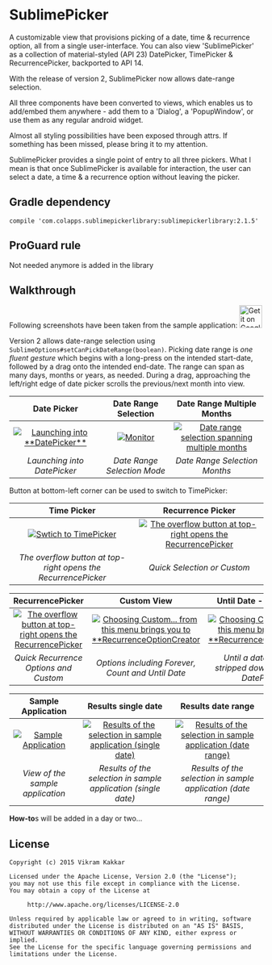 # SublimePicker

A customizable view that provisions picking of a date, time & recurrence option, all from a single user-interface. You can also view 'SublimePicker' as a collection of material-styled (API 23) DatePicker, TimePicker & RecurrencePicker, backported to API 14.

With the release of version 2, SublimePicker now allows date-range selection.

All three components have been converted to views, which enables us to add/embed them anywhere - add them to a 'Dialog', a 'PopupWindow', or use them as any regular android widget. 

Almost all styling possibilities have been exposed through attrs. If something has been missed, please bring it to my attention.

SublimePicker provides a single point of entry to all three pickers. What I mean is that once SublimePicker is available for interaction, the user can select a date, a time & a recurrence option without leaving the picker.

Gradle dependency
-----------------

`compile 'com.colapps.sublimepickerlibrary:sublimepickerlibrary:2.1.5'`

ProGuard rule
-----------------
Not needed anymore is added in the library

Walkthrough
-----------
Following screenshots have been taken from the sample application: [<img alt="Get it on Google Play" height="45px" src="https://play.google.com/intl/en_us/badges/images/apps/en-play-badge-border.png" />][1]

Version 2 allows date-range selection using `SublimeOptions#setCanPickDateRange(boolean)`. Picking date range is _one fluent gesture_ which begins with a long-press on the intended start-date, followed by a drag onto the intended end-date. The range can span as many days, months or years, as needed. During a drag, approaching the left/right edge of date picker scrolls the previous/next month into view.  

<table><thead>
<tr>
<th align="center">Date Picker</th>
<th align="center">Date Range Selection</th>
<th align="center">Date Range Multiple Months</th>
</tr>
</thead><tbody>
<tr>
<td align="center"><a href="https://github.com/vikramkakkar/SublimePicker/blob/master/img/date_picker_v2.png?raw=true" target="_blank"><img src="https://github.com/vikramkakkar/SublimePicker/blob/master/img/date_picker_v2.png?raw=true" alt="Launching into **DatePicker**" style="max-width:100%;"></a></td>
<td align="center"><a href="https://github.com/vikramkakkar/SublimePicker/blob/master/img/date_picker_date_range_v2.png?raw=true" target="_blank"><img src="https://github.com/vikramkakkar/SublimePicker/blob/master/img/date_picker_date_range_v2.png?raw=true" alt="Monitor" style="max-width:100%;"></a></td>
<td align="center"><a href="https://github.com/vikramkakkar/SublimePicker/blob/master/img/date_picker_date_range_spanned_v2.png?raw=true" target="_blank"><img src="https://github.com/vikramkakkar/SublimePicker/blob/master/img/date_picker_date_range_spanned_v2.png?raw=true" alt="Date range selection spanning multiple months" style="max-width:100%;"></a></td>
</tr>
<tr>
<td align="center"><em>Launching into DatePicker</em></td>
<td align="center"><em>Date Range Selection Mode</em></td>
<td align="center"><em>Date Range Selection Months</em></td>
</tr>
</tbody></table>

Button at bottom-left corner can be used to switch to TimePicker:

<table><thead>
<tr>
<th align="center">Time Picker</th>
<th align="center">Recurrence Picker</th>
</tr>
</thead><tbody>
<tr>
<td align="center"><a href="https://github.com/vikramkakkar/SublimePicker/blob/master/img/time_picker_v2.png?raw=true" target="_blank"><img src="https://github.com/vikramkakkar/SublimePicker/blob/master/img/time_picker_v2.png?raw=true" alt="Swtich to TimePicker" style="max-width:100%;"></a></td>
<td align="center"><a href="https://github.com/vikramkakkar/SublimePicker/blob/master/img/recurrence_picker_v2.png?raw=true" target="_blank"><img src="https://github.com/vikramkakkar/SublimePicker/blob/master/img/recurrence_picker_v2.png?raw=true" alt="The overflow button at top-right opens the RecurrencePicker" style="max-width:100%;"></a></td>
</tr>
<tr>
<td align="center"><em>The overflow button at top-right opens the RecurrencePicker</em></td>
<td align="center"><em>Quick Selection or Custom</em></td>
</tr>
</tbody></table>

<table><thead>
<tr>
<th align="center">RecurrencePicker</th>
<th align="center">Custom View</th>
<th align="center">Until Date - DatePicker</th>
</tr>
</thead><tbody>
<tr>
<td align="center"><a href="https://github.com/vikramkakkar/SublimePicker/blob/master/img/recurrence_picker_v2.png?raw=true" target="_blank"><img src="https://github.com/vikramkakkar/SublimePicker/blob/master/img/recurrence_picker_v2.png?raw=true" alt="The overflow button at top-right opens the RecurrencePicker" style="max-width:100%;"></a></td>
<td align="center"><a href="https://github.com/vikramkakkar/SublimePicker/blob/master/img/recurrence_option_creator_v2.png?raw=true" target="_blank"><img src="https://github.com/vikramkakkar/SublimePicker/blob/master/img/recurrence_option_creator_v2.png?raw=true" alt="Choosing Custom... from this menu brings you to **RecurrenceOptionCreator" style="max-width:100%;"></a></td>
<td align="center"><a href="https://github.com/vikramkakkar/SublimePicker/blob/master/img/recurrence_option_creator_end_date_v2.png?raw=true" target="_blank"><img src="https://github.com/vikramkakkar/SublimePicker/blob/master/img/recurrence_option_creator_end_date_v2.png?raw=true" alt="Choosing Custom... from this menu brings you to **RecurrenceOptionCreator" style="max-width:100%;"></a></td>
</tr>
<tr>
<td align="center"><em>Quick Recurrence Options and Custom</em></td>
<td align="center"><em>Options including Forever, Count and Until Date</em></td>
<td align="center"><em>Until a date shows a stripped down version of DatePicker</em></td>
</tr>
</tbody></table>

<table><thead>
<tr>
<th align="center">Sample Application</th>
<th align="center">Results single date</th>
<th align="center">Results date range</th>
</tr>
</thead><tbody>
<tr>
<td align="center"><a href="https://github.com/vikramkakkar/SublimePicker/blob/master/img/sampler_v2.png?raw=true" target="_blank"><img src="https://github.com/vikramkakkar/SublimePicker/blob/master/img/sampler_v2.png?raw=true" alt="Sample Application" style="max-width:100%;"></a></td>
<td align="center"><a href="https://github.com/vikramkakkar/SublimePicker/blob/master/img/sampler_results_single_date_v2.png?raw=true" target="_blank"><img src="https://github.com/vikramkakkar/SublimePicker/blob/master/img/sampler_results_single_date_v2.png?raw=true" alt="Results of the selection in sample application (single date)" style="max-width:100%;"></a></td>
<td align="center"><a href="https://github.com/vikramkakkar/SublimePicker/blob/master/img/sampler_results_date_range_v2.png?raw=true" target="_blank"><img src="https://github.com/vikramkakkar/SublimePicker/blob/master/img/sampler_results_date_range_v2.png?raw=true" alt="Results of the selection in sample application (date range)" style="max-width:100%;"></a></td>
</tr>
<tr>
<td align="center"><em>View of the sample application</em></td>
<td align="center"><em>Results of the selection in sample application (single date)</em></td>
<td align="center"><em>Results of the selection in sample application (date range)</em></td>
</tr>
</tbody></table>

**How-to**s will be added in a day or two...

License
-------
    Copyright (c) 2015 Vikram Kakkar

    Licensed under the Apache License, Version 2.0 (the "License");
    you may not use this file except in compliance with the License.
    You may obtain a copy of the License at

         http://www.apache.org/licenses/LICENSE-2.0

    Unless required by applicable law or agreed to in writing, software
    distributed under the License is distributed on an "AS IS" BASIS,
    WITHOUT WARRANTIES OR CONDITIONS OF ANY KIND, either express or implied.
    See the License for the specific language governing permissions and
    limitations under the License.
	
	
	
[1]: https://play.google.com/store/apps/details?id=com.appeaser.sublimepicker
